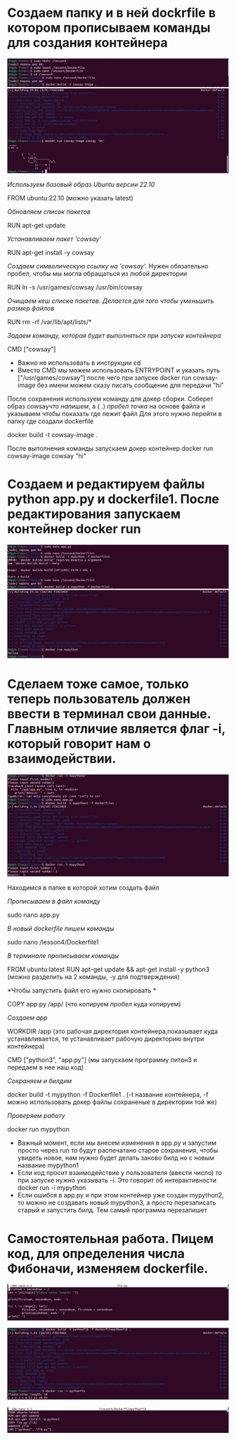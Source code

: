 # Создаем папку и в ней dockrfile в котором прописываем команды для создания контейнера 

![Часть 1](1.jpg)
![Часть 1](2.jpg)

*Используем базовый образ Ubuntu версии 22.10*

FROM ubuntu:22.10 (можно указать latest)

*Обновляем список пакетов*

RUN apt-get update

*Устанавливаем пакет 'cowsay'*

RUN apt-get install -y cowsay

*Создаем символическую ссылку на 'cowsay'.* 
Нужен обязательно пробел, чтобы мы могла обращаться из любой директории

RUN ln -s /usr/games/cowsay /usr/bin/cowsay

*Очищаем кеш списка пакетов. Делается для того чтобы уменьшить размер файлов*

RUN rm -rf /var/lib/apt/lists/*

*Задаем команду, которая будет выполняться при запуске контейнера*

CMD ["cowsay"]

* Важно не использовать в инструкции cd
* Вместо CMD мы можем использовать ENTRYPOINT и указать путь ["/usr/games/cowsay"] 
после чего при запуске docker run cowsay-image без имени можем сказу писать сообщение для передачи "hi"

После сохранения используем команду для докер сборки.
Соберет образ cowsay*что напишем*, а ( .) *пробел точка* на основе файла и указываем чтобы показать где лежит файл 
Для этого нужно перейти в папку где создали dockerfile

docker build -t cowsay-image .

После выполнения команды запускаем докер контейнер 
docker run cowsay-image cowsay "hi" 

# Создаем и редактируем файлы python app.py и dockerfile1. После редактирования запускаем контейнер docker run 

![Часть 2](3.jpg)
![Часть 2](4.jpg)

# Сделаем тоже самое, только теперь пользователь должен ввести в терминал свои данные. Главным отличие является флаг -i, который говорит нам о взаимодействии. 

![Часть 3](5.jpg)

Находимся в папке в которой хотим создать файл

*Прописываем в файл команду*

sudo nano app.py 

*В новый dockerfile пишем команды*

sudo nano /lesson4/Dockerfile1

*В терминале прописываем команды*

FROM ubuntu:latest
RUN apt-get update && apt-get install -y python3 (можно разделить на 2 команды, -у для подтверждения)

*Чтобы запустить файл его нужно скопировать *

COPY app.py /app/ (что копируем *пробел* куда копируем) 

*Создаем арр*

WORKDIR /app (это рабочая директория контейнера,показывает куда устанавливается, те устанавливает рабочую директорию внутри контейнера) 

CMD ["python3", "app.py"] (мы запускаем программу питон3 и передаем в нее наш код)

*Сохраняем и билдим*

docker build -t mypython -f Dockerfile1 . (-t название контейнера, -f можно использовать докер файлы сохраненые в директории той же) 

*Проверяем работу* 

docker run mypython

* Важный момент, если мы внесем изменения в app.py и запустим просто через run то будут распечатано старое сохранения, чтобы увидеть новое, нам нужно будет делать заново билд но с новым название mypython1
* Если код просит взаимодействие у пользователя (ввести число) то при запуске нужно указывать -i. Это говорит об интерактивности
docker run -i mypython  
* Если ошибся в app.py и при этом контейнер уже создан mypython2, то можно не создавать новый mypython3, а просто перезаписать старый и запустить билд. Тем самый программа перезапишет 

# Самостоятельная работа. Пицем код, для определения числа Фибоначи, изменяем dockerfile.

![Часть 4](6.jpg)

![Часть 4](7.jpg)

![Часть 4](8.jpg)
